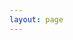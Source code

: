 ```yaml
---
layout: page
---
```

<ThemeStore />

<script setup>
import ThemeStore from '../core/components/ThemeStore.vue'
</script>